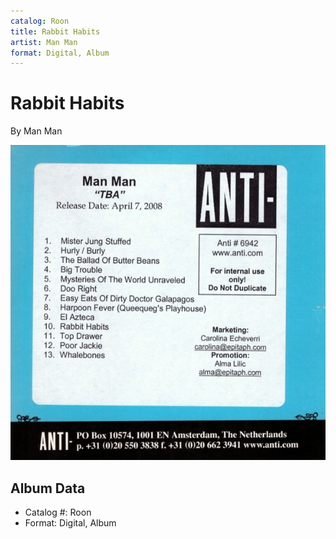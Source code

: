 ```yaml
---
catalog: Roon
title: Rabbit Habits
artist: Man Man
format: Digital, Album
---
```


# Rabbit Habits

By Man Man

![](../../assets/albumcovers/Man_Man-Rabbit_Habits.png)

## Album Data

- Catalog #: Roon
- Format: Digital, Album

